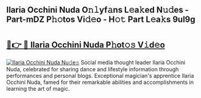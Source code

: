 ## Ilaria Occhini Nuda O𝚗𝚕yf𝚊ns L𝚎a𝚔ed N𝚞𝚍es - Part-mDZ P𝚑𝚘tos Vi𝚍𝚎o - H𝚘𝚝 Part L𝚎a𝚔s 9ul9g

# <h2><a href="http://kf4311.oniu.top/?m=Ilaria+Occhini+Nuda">🔗👉 🔴 Ilaria Occhini Nuda P𝚑ot𝚘𝚜 V𝚒d𝚎o</a></h2>

[![Ilaria Occhini Nuda Nu𝚍e𝚜](https://i.imgur.com/0qMVB7G.gif)](http://kf4311.oniu.top/?m=Ilaria+Occhini+Nuda)
Social media thought leader Ilaria Occhini Nuda, celebrated for sharing dance and lifestyle information through performances and personal blogs. Exceptional magician's apprentice Ilaria Occhini Nuda, famed for their remarkable abilities and accomplishments in learning the art of magic.  
